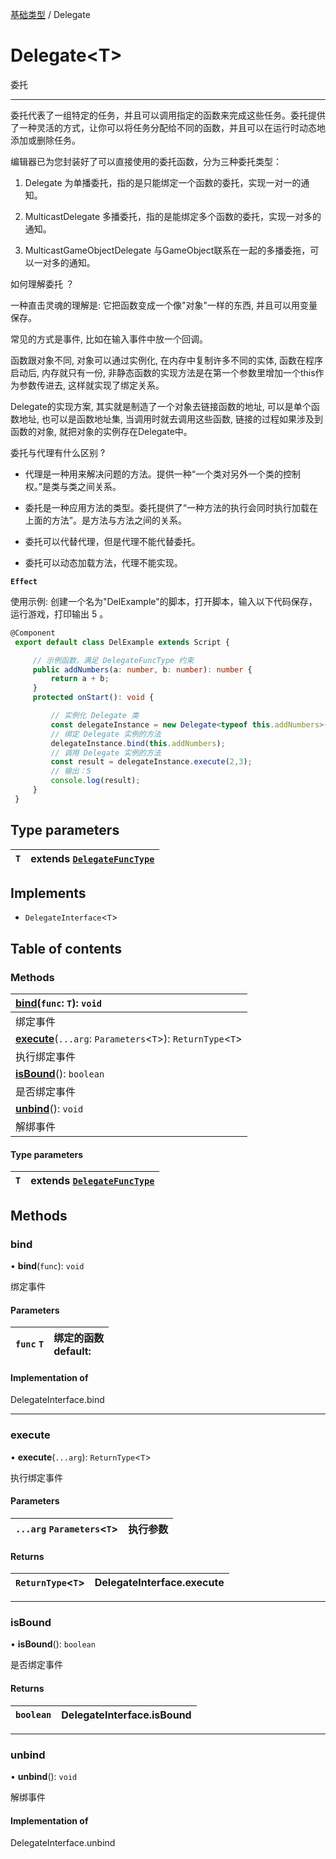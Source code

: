 [基础类型](../groups/基础类型.基础类型.md) / Delegate

# Delegate<T\> <Badge type="tip" text="Class" /> <Score text="Delegate<T\>" />

委托

----------------------------------------

委托代表了一组特定的任务，并且可以调用指定的函数来完成这些任务。委托提供了一种灵活的方式，让你可以将任务分配给不同的函数，并且可以在运行时动态地添加或删除任务。

编辑器已为您封装好了可以直接使用的委托函数，分为三种委托类型：

1. Delegate 为单播委托，指的是只能绑定一个函数的委托，实现一对一的通知。

2. MulticastDelegate 多播委托，指的是能绑定多个函数的委托，实现一对多的通知。

3. MulticastGameObjectDelegate 与GameObject联系在一起的多播委拖，可以一对多的通知。

如何理解委托 ？

一种直击灵魂的理解是: 它把函数变成一个像"对象"一样的东西, 并且可以用变量保存。

常见的方式是事件, 比如在输入事件中放一个回调。

函数跟对象不同, 对象可以通过实例化, 在内存中复制许多不同的实体, 函数在程序启动后, 内存就只有一份, 非静态函数的实现方法是在第一个参数里增加一个this作为参数传进去, 这样就实现了绑定关系。

Delegate的实现方案, 其实就是制造了一个对象去链接函数的地址, 可以是单个函数地址, 也可以是函数地址集, 当调用时就去调用这些函数, 链接的过程如果涉及到函数的对象, 就把对象的实例存在Delegate中。

委托与代理有什么区别 ?

- 代理是一种用来解决问题的方法。提供一种“一个类对另外一个类的控制权。”是类与类之间关系。

- 委托是一种应用方法的类型。委托提供了“一种方法的执行会同时执行加载在上面的方法”。是方法与方法之间的关系。

- 委托可以代替代理，但是代理不能代替委托。

- 委托可以动态加载方法，代理不能实现。

**`Effect`**


<span style="font-size: 14px;">
使用示例: 创建一个名为"DelExample"的脚本，打开脚本，输入以下代码保存，运行游戏，打印输出 5 。
</span>

```ts
@Component
 export default class DelExample extends Script {

     // 示例函数，满足 DelegateFuncType 约束
     public addNumbers(a: number, b: number): number {
         return a + b;
     }
     protected onStart(): void {

         // 实例化 Delegate 类
         const delegateInstance = new Delegate<typeof this.addNumbers>();
         // 绑定 Delegate 实例的方法
         delegateInstance.bind(this.addNumbers);
         // 调用 Delegate 实例的方法
         const result = delegateInstance.execute(2,3);
         // 输出：5
         console.log(result);
     }
 }
```

## Type parameters

| `T` | extends [`DelegateFuncType`](../modules/Core.mw.md#delegatefunctype) |
| :------ | :------ |

## Implements

- `DelegateInterface`<`T`\>

## Table of contents

### Methods <Score text="Methods" /> 
| **[bind](mw.Delegate.md#bind)**(`func`: `T`): `void`   |
| :-----|
| 绑定事件|
| **[execute](mw.Delegate.md#execute)**(`...arg`: `Parameters`<`T`\>): `ReturnType`<`T`\>   |
| 执行绑定事件|
| **[isBound](mw.Delegate.md#isbound)**(): `boolean`   |
| 是否绑定事件|
| **[unbind](mw.Delegate.md#unbind)**(): `void`   |
| 解绑事件|

#### Type parameters

| `T` | extends [`DelegateFuncType`](../modules/Core.mw.md#delegatefunctype) |
| :------ | :------ |

## Methods

### bind <Score text="bind" /> 

• **bind**(`func`): `void` 

绑定事件

#### Parameters

| `func` `T` |  绑定的函数  <br> default:  |
| :------ | :------ |


#### Implementation of

DelegateInterface.bind

___

### execute <Score text="execute" /> 

• **execute**(`...arg`): `ReturnType`<`T`\> 

执行绑定事件

#### Parameters

| `...arg` `Parameters`<`T`\> |  执行参数 |
| :------ | :------ |

#### Returns

| `ReturnType`<`T`\> | DelegateInterface.execute |
| :------ | :------ |

___

### isBound <Score text="isBound" /> 

• **isBound**(): `boolean` 

是否绑定事件

#### Returns

| `boolean` | DelegateInterface.isBound |
| :------ | :------ |

___

### unbind <Score text="unbind" /> 

• **unbind**(): `void` 

解绑事件


#### Implementation of

DelegateInterface.unbind
